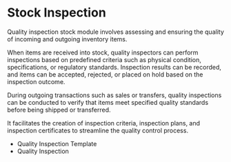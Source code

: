 # Stock Inspection 
Quality inspection stock module involves assessing and ensuring the quality of incoming and outgoing inventory items.

When items are received into stock, quality inspectors can perform inspections based on predefined criteria such as physical condition, specifications, or regulatory standards. Inspection results can be recorded, and items can be accepted, rejected, or placed on hold based on the inspection outcome.

During outgoing transactions such as sales or transfers, quality inspections can be conducted to verify that items meet specified quality standards before being shipped or transferred.

It facilitates the creation of inspection criteria, inspection plans, and inspection certificates to streamline the quality control process.

* Quality Inspection Template
* Quality Inspection